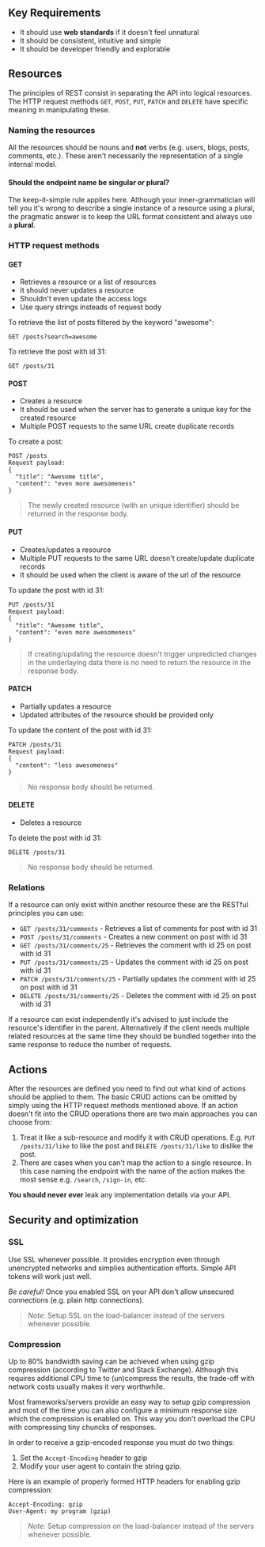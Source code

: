 ## Key Requirements

- It should use **web standards** if it doesn't feel unnatural
- It should be consistent, intuitive and simple
- It should be developer friendly and explorable

## Resources

The principles of REST consist in separating the API into logical resources. The HTTP request methods `GET`, `POST`, `PUT`, `PATCH` and `DELETE` have specific meaning in manipulating these.

### Naming the resources

All the resources should be nouns and **not** verbs (e.g. users, blogs, posts, comments, etc.). These aren't necessarily the representation of a single internal model.

#### Should the endpoint name be singular or plural?
The keep-it-simple rule applies here. Although your inner-grammatician will tell you it's wrong to describe a single instance of a resource using a plural, the pragmatic answer is to keep the URL format consistent and always use a **plural**.

### HTTP request methods

#### GET

- Retrieves a resource or a list of resources
- It should never updates a resource
- Shouldn't even update the access logs
- Use query strings insteads of request body

To retrieve the list of posts filtered by the keyword "awesome":
```HTTP
GET /posts?search=awesome
```

To retrieve the post with id 31:
```HTTP
GET /posts/31
```

#### POST

- Creates a resource
- It should be used when the server has to generate a unique key for the created resource
- Multiple POST requests to the same URL create duplicate records

To create a post:
```HTTP
POST /posts
Request payload:
{
  "title": "Awesome title",
  "content": "even more awesomeness"
}
```

> The newly created resource (with an unique identifier) should be returned in the response body.

#### PUT

- Creates/updates a resource
- Multiple PUT requests to the same URL doesn't create/update duplicate records
- It should be used when the client is aware of the url of the resource

To update the post with id 31:
```HTTP
PUT /posts/31
Request payload:
{
  "title": "Awesome title",
  "content": "even more awesomeness"
}
```

> If creating/updating the resource doesn't trigger unpredicted changes in the underlaying data there is no need to return the resource in the response body.

#### PATCH

- Partially updates a resource
- Updated attributes of the resource should be provided only

To update the content of the post with id 31:
```HTTP
PATCH /posts/31
Request payload:
{
  "content": "less awesomeness"
}
```

> No response body should be returned.

#### DELETE

- Deletes a resource

To delete the post with id 31:
```HTTP
DELETE /posts/31
```

> No response body should be returned.

### Relations

If a resource can only exist within another resource these are the RESTful principles you can use:

- `GET /posts/31/comments`        - Retrieves a list of comments for post with id 31
- `POST /posts/31/comments`       - Creates a new comment on post with id 31
- `GET /posts/31/comments/25`     - Retrieves the comment with id 25 on post with id 31
- `PUT /posts/31/comments/25`     - Updates the comment with id 25 on post with id 31
- `PATCH /posts/31/comments/25`   - Partially updates the comment with id 25 on post with id 31
- `DELETE /posts/31/comments/25`  - Deletes the comment with id 25 on post with id 31

If a resource can exist independently it's advised to just include the resource's identifier in the parent. Alternatively if the client needs multiple related resources at the same time they should be bundled together into the same response to reduce the number of requests.

## Actions

After the resources are defined you need to find out what kind of actions should be applied to them. The basic CRUD actions can be omitted by simply using the HTTP request methods mentioned above. If an action doesn't fit into the CRUD operations there are two main approaches you can choose from:

1. Treat it like a sub-resource and modify it with CRUD operations. E.g. `PUT /posts/31/like` to like the post and `DELETE /posts/31/like` to dislike the post.
1. There are cases when you can't map the action to a single resource. In this case naming the endpoint with the name of the action makes the most sense e.g. `/search`, `/sign-in`, etc.

**You should never ever** leak any implementation details via your API.

## Security and optimization

### SSL

Use SSL whenever possible. It provides encryption even through unencrypted networks and simplies authentication efforts. Simple API tokens will work just well.

*Be careful!* Once you enabled SSL on your API don't allow unsecured connections (e.g. plain http connections).

> *Note:* Setup SSL on the load-balancer instead of the servers whenever possible.

### Compression

Up to 80% bandwidth saving can be achieved when using gzip compression (according to Twitter and Stack Exchange). Although this requires additional CPU time to (un)compress the results, the trade-off with network costs usually makes it very worthwhile.

Most frameworks/servers provide an easy way to setup gzip compression and most of the time you can also configure a minimum response size which the compression is enabled on. This way you don't overload the CPU with compressing tiny chuncks of responses.

In order to receive a gzip-encoded response you must do two things:

1. Set the `Accept-Encoding` header to gzip
1. Modify your user agent to contain the string gzip.

Here is an example of properly formed HTTP headers for enabling gzip compression:
```HTTP
Accept-Encoding: gzip
User-Agent: my program (gzip)
```

> *Note:* Setup compression on the load-balancer instead of the servers whenever possible.
